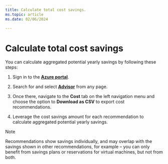 ```yaml
---
title: Calculate total cost savings.
ms.topic: article
ms.date: 02/06/2024

---
```


# Calculate total cost savings

You can calculate aggregated potential yearly savings by following these steps: 

1. Sign in to the [**Azure portal**](https://portal.azure.com).

1. Search for and select [**Advisor**](https://aka.ms/azureadvisordashboard) from any page.

1. Once there, navigate to the **Cost** tab on the left navigation menu and choose the option to **Download as CSV** to export cost recommendations. 

1. Leverage the cost savings amount for each recommendation to calculate aggregated potential yearly savings.

> [!NOTE]
> Recommendations show savings individually, and may overlap with the savings shown in other recommendations, for example – you can only benefit from savings plans or reservations for virtual machines, but not from both.

